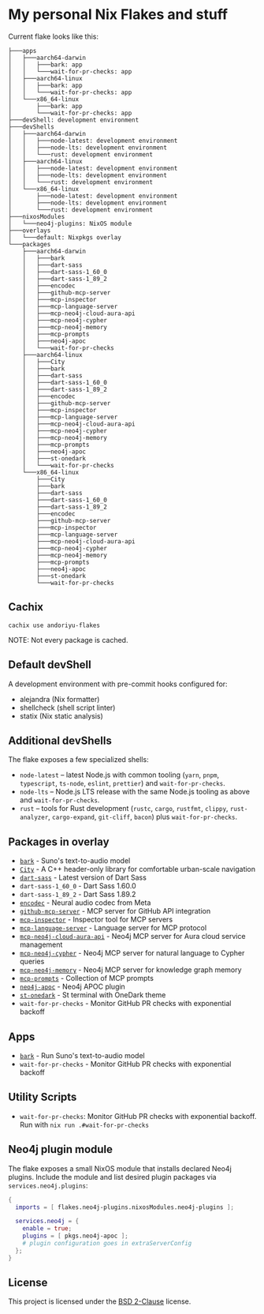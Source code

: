 # My personal Nix Flakes and stuff

Current flake looks like this:

```
├───apps
│   ├───aarch64-darwin
│   │   ├───bark: app
│   │   └───wait-for-pr-checks: app
│   ├───aarch64-linux
│   │   ├───bark: app
│   │   └───wait-for-pr-checks: app
│   └───x86_64-linux
│       ├───bark: app
│       └───wait-for-pr-checks: app
├───devShell: development environment
├───devShells
│   ├───aarch64-darwin
│   │   ├───node-latest: development environment
│   │   ├───node-lts: development environment
│   │   └───rust: development environment
│   ├───aarch64-linux
│   │   ├───node-latest: development environment
│   │   ├───node-lts: development environment
│   │   └───rust: development environment
│   └───x86_64-linux
│       ├───node-latest: development environment
│       ├───node-lts: development environment
│       └───rust: development environment
├───nixosModules
│   └───neo4j-plugins: NixOS module
├───overlays
│   └───default: Nixpkgs overlay
└───packages
    ├───aarch64-darwin
    │   ├───bark
    │   ├───dart-sass
    │   ├───dart-sass-1_60_0
    │   ├───dart-sass-1_89_2
    │   ├───encodec
    │   ├───github-mcp-server
    │   ├───mcp-inspector
    │   ├───mcp-language-server
    │   ├───mcp-neo4j-cloud-aura-api
    │   ├───mcp-neo4j-cypher
    │   ├───mcp-neo4j-memory
    │   ├───mcp-prompts
    │   ├───neo4j-apoc
    │   └───wait-for-pr-checks
    ├───aarch64-linux
    │   ├───City
    │   ├───bark
    │   ├───dart-sass
    │   ├───dart-sass-1_60_0
    │   ├───dart-sass-1_89_2
    │   ├───encodec
    │   ├───github-mcp-server
    │   ├───mcp-inspector
    │   ├───mcp-language-server
    │   ├───mcp-neo4j-cloud-aura-api
    │   ├───mcp-neo4j-cypher
    │   ├───mcp-neo4j-memory
    │   ├───mcp-prompts
    │   ├───neo4j-apoc
    │   ├───st-onedark
    │   └───wait-for-pr-checks
    └───x86_64-linux
        ├───City
        ├───bark
        ├───dart-sass
        ├───dart-sass-1_60_0
        ├───dart-sass-1_89_2
        ├───encodec
        ├───github-mcp-server
        ├───mcp-inspector
        ├───mcp-language-server
        ├───mcp-neo4j-cloud-aura-api
        ├───mcp-neo4j-cypher
        ├───mcp-neo4j-memory
        ├───mcp-prompts
        ├───neo4j-apoc
        ├───st-onedark
        └───wait-for-pr-checks
```

## Cachix

```
cachix use andoriyu-flakes
```

NOTE: Not every package is cached. 

## Default devShell

A development environment with pre-commit hooks configured for:
- alejandra (Nix formatter)
- shellcheck (shell script linter)
- statix (Nix static analysis)

## Additional devShells

The flake exposes a few specialized shells:

- `node-latest` – latest Node.js with common tooling (`yarn`, `pnpm`,
  `typescript`, `ts-node`, `eslint`, `prettier`) and `wait-for-pr-checks`.
- `node-lts` – Node.js LTS release with the same Node.js tooling as above
  and `wait-for-pr-checks`.
- `rust` – tools for Rust development (`rustc`, `cargo`, `rustfmt`, `clippy`,
  `rust-analyzer`, `cargo-expand`, `git-cliff`, `bacon`) plus
  `wait-for-pr-checks`.

## Packages in overlay

- [`bark`](https://github.com/suno-ai/bark) - Suno's text-to-audio model
- [`City`](https://github.com/tsbarnes/City) - A C++ header-only library for comfortable urban-scale navigation
- [`dart-sass`](https://github.com/sass/dart-sass) - Latest version of Dart Sass
- `dart-sass-1_60_0` - Dart Sass 1.60.0
- `dart-sass-1_89_2` - Dart Sass 1.89.2
- [`encodec`](https://github.com/facebookresearch/encodec) - Neural audio codec from Meta
- [`github-mcp-server`](https://github.com/github/github-mcp-server) - MCP server for GitHub API integration
- [`mcp-inspector`](https://github.com/modelcontextprotocol/inspector) - Inspector tool for MCP servers
- [`mcp-language-server`](https://github.com/isaacphi/mcp-language-server) - Language server for MCP protocol
- [`mcp-neo4j-cloud-aura-api`](https://github.com/neo4j-contrib/mcp-neo4j) - Neo4j MCP server for Aura cloud service management
- [`mcp-neo4j-cypher`](https://github.com/neo4j-contrib/mcp-neo4j) - Neo4j MCP server for natural language to Cypher queries
- [`mcp-neo4j-memory`](https://github.com/neo4j-contrib/mcp-neo4j) - Neo4j MCP server for knowledge graph memory
- [`mcp-prompts`](https://github.com/sparesparrow/mcp-prompts) - Collection of MCP prompts
- [`neo4j-apoc`](https://github.com/neo4j/apoc) - Neo4j APOC plugin
- [`st-onedark`](https://st.suckless.org/) - St terminal with OneDark theme
- `wait-for-pr-checks` - Monitor GitHub PR checks with exponential backoff

## Apps

- [`bark`](https://github.com/suno-ai/bark) - Run Suno's text-to-audio model
- `wait-for-pr-checks` - Monitor GitHub PR checks with exponential backoff

## Utility Scripts

- `wait-for-pr-checks`: Monitor GitHub PR checks with exponential backoff. Run with `nix run .#wait-for-pr-checks`

## Neo4j plugin module

The flake exposes a small NixOS module that installs declared Neo4j plugins.
Include the module and list desired plugin packages via `services.neo4j.plugins`:

```nix
{ 
  imports = [ flakes.neo4j-plugins.nixosModules.neo4j-plugins ];

  services.neo4j = {
    enable = true;
    plugins = [ pkgs.neo4j-apoc ];
    # plugin configuration goes in extraServerConfig
  };
}
```

## License

This project is licensed under the [BSD 2-Clause](LICENSE) license.
